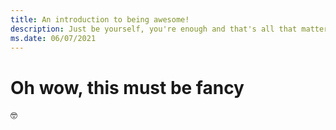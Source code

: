 ```yaml
---
title: An introduction to being awesome!
description: Just be yourself, you're enough and that's all that matters.
ms.date: 06/07/2021
---
```


# Oh wow, this must be fancy

🤓
